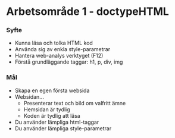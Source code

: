 # Arbetsområde 1 - doctypeHTML

### Syfte
- Kunna läsa och tolka HTML kod
- Använda sig av enkla style-parametrar
- Hantera web-analys verktyget (F12)
- Förstå grundläggande taggar: h1, p, div, img

### Mål
- Skapa en egen första websida
- Websidan...
    - Presenterar text och bild om valfritt ämne
    - Hemsidan är tydlig
    - Koden är tydlig att läsa
- Du använder lämpliga html-taggar
- Du använder lämpliga style-parametrar


